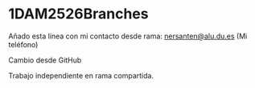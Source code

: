 # 1DAM2526Branches

Añado esta línea con mi contacto desde rama: nersanten@alu.du.es (Mi teléfono)

Cambio desde GitHub

Trabajo independiente en rama compartida.